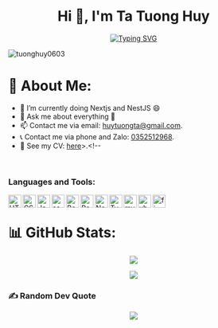 <h1 align="center">Hi 👋, I'm Ta Tuong Huy</h1>
<div align="center">
 
[![Typing SVG](https://readme-typing-svg.herokuapp.com?font=Fira+Code&weight=500&size=24&pause=1000&color=00F779&background=E0FF0400&center=true&vCenter=true&width=435&lines=Hi%2C+i'm+Ta+Tuong+Huy;I'm+a+front-end+web+developer)](https://git.io/typing-svg)
</div>
<p align="left"> <img src="https://komarev.com/ghpvc/?username=tuonghuy0603&label=Profile%20views&color=0e75b6&style=flat" alt="tuonghuy0603" /> </p>

# 💫 About Me:
- 🌱 I’m currently doing Nextjs and NestJS 😄
- 💬 Ask me about everything 🤔
- 📫 Contact me via email: <a href="mailto:huytuongta@gmail.com?subject=Hello TuongHuy">huytuongta@gmail.com</a>.
- 📞 Contact me via phone and Zalo: <a href="https://zalo.me/0352512968">0352512968</a>.
- 📄 See my CV: <a target="_blank" href="https://drive.google.com/file/d/1UJTQTRNCgY903i1K24aHuOuKsdeI5IQT/view">here</a>>.<!-- 

<br />


### Languages and Tools:


<img align="left" alt="HTML5" width="26px" src="https://img.icons8.com/color/344/html-5--v1.png" />
<img align="left" alt="CSS3" width="26px" src="https://img.icons8.com/color/344/css3.png" />
<img align="left" alt="JavaScript" width="26px" src="https://img.icons8.com/color/344/javascript--v1.png" />
<img align="left" alt="sass" width="26px" src="https://img.icons8.com/color/344/sass.png" />
<img align="left" alt="Bootstrap" width="26px" src="https://img.icons8.com/color/344/bootstrap.png" />
<img align="left" alt="React" width="26px" src="https://img.icons8.com/officel/344/react.png" />
<img align="left" alt="Nextjs" width="26px" src="https://img.icons8.com/color/344/nextjs.png" />
<img align="left" alt="Typescript" width="26px" src="https://img.icons8.com/color/344/typescript.png" />
<!-- [<img align="left" alt="gulp" width="26px" src="https://media.discordapp.net/attachments/1026660684739653674/1108645323263451176/gulp26official.png" />][website] -->
<img align="left" alt="mysql" width="26px" src="https://img.icons8.com/?size=100&id=laYYF3dV0Iew&format=png&color=000000" />
<img align="left" alt="ubuntu" width="26px" src="https://img.icons8.com/color/344/ubuntu.png" />
<img align="left" alt="figma" width="26px" src="https://img.icons8.com/color/344/figma--v1.png" />
<br />


# 📊 GitHub Stats:

<div align="center">
 
![](https://github-readme-streak-stats.herokuapp.com/?user=tuonghuy0603&theme=dark&hide_border=false)<br/>

</div>

<div align="center">
 
![](https://github-readme-stats.vercel.app/api/top-langs/?username=tuonghuy0603&theme=dark&hide_border=false&include_all_commits=false&count_private=false&layout=compact)

</div>


### ✍️ Random Dev Quote
<div align="center">

 ![](https://quotes-github-readme.vercel.app/api?type=horizontal&theme=radical)

</div>
